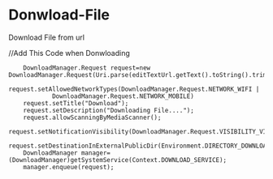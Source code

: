 # Donwload-File
Download File from url


//Add This Code when Donwloading 
 
        DownloadManager.Request request=new DownloadManager.Request(Uri.parse(editTextUrl.getText().toString().trim()));
        request.setAllowedNetworkTypes(DownloadManager.Request.NETWORK_WIFI |
                DownloadManager.Request.NETWORK_MOBILE)
        request.setTitle("Download");
        request.setDescription("Downloading File....");
        request.allowScanningByMediaScanner();
        request.setNotificationVisibility(DownloadManager.Request.VISIBILITY_VISIBLE_NOTIFY_COMPLETED);
        request.setDestinationInExternalPublicDir(Environment.DIRECTORY_DOWNLOADS,""+System.currentTimeMillis());
        DownloadManager manager=(DownloadManager)getSystemService(Context.DOWNLOAD_SERVICE);
        manager.enqueue(request);
       
